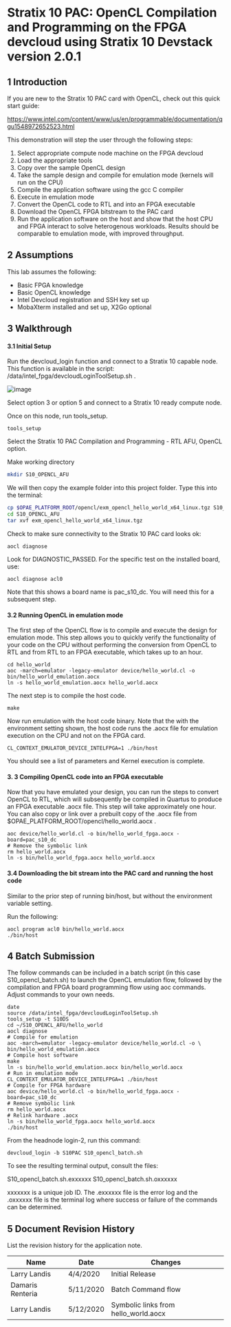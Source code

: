 

# Stratix 10 PAC: OpenCL Compilation and Programming on the FPGA devcloud using Stratix 10 Devstack version 2.0.1

 

## 1       Introduction

If you are new to the Stratix 10 PAC card with OpenCL, check out this quick start guide:

https://www.intel.com/content/www/us/en/programmable/documentation/qgu1548972652523.html

This demonstration will step the user through the following steps:

1. Select appropriate compute node machine on the FPGA devcloud
2. Load the appropriate tools
3. Copy over the sample OpenCL design
4. Take the sample design and compile for emulation mode (kernels will run on the CPU)
5. Compile the application software using the gcc C compiler
6. Execute in emulation mode
7. Convert the OpenCL code to RTL and into an FPGA executable 
8. Download the OpenCL FPGA bitstream to the PAC card
9. Run the application software on the host and show that the host CPU  and FPGA interact to solve heterogenous workloads. Results should be comparable to emulation mode, with improved throughput.



## 2       Assumptions

This lab assumes the following:

- Basic FPGA knowledge
- Basic OpenCL knowledge
- Intel Devcloud registration and SSH key set up
- MobaXterm installed and set up, X2Go optional



## 3       Walkthrough

#### 3.1            Initial Setup

Run the devcloud_login function and connect to a Stratix 10 capable node. This function is available in the script: /data/intel_fpga/devcloudLoginToolSetup.sh .

![image](https://user-images.githubusercontent.com/22804500/78614057-5a741680-7822-11ea-90de-39ce2a9a94dd.png)

Select option 3 or option 5 and connect to a Stratix 10 ready compute node.

Once on this node, run tools_setup. 

```
tools_setup
```

Select the Stratix 10 PAC Compilation and Programming - RTL AFU, OpenCL option.

Make  working directory

```bash
mkdir S10_OPENCL_AFU
```

We will then copy the example folder into this project folder. Type this into the terminal:

```bash
cp $OPAE_PLATFORM_ROOT/opencl/exm_opencl_hello_world_x64_linux.tgz S10_OPENCL_AFU
cd S10_OPENCL_AFU
tar xvf exm_opencl_hello_world_x64_linux.tgz
```

Check to make sure connectivity to the Stratix 10 PAC card looks ok:

```
aocl diagnose
```

Look for DIAGNOSTIC_PASSED. For the specific test on the installed board, use:

```
aocl diagnose acl0
```

Note that this shows a board name is pac_s10_dc. You will need this for a subsequent step.

#### 3.2 Running OpenCL in emulation mode

The first step of the OpenCL flow is to compile and execute the design for emulation mode. This step allows you to quickly verify the functionality of your code on the CPU without performing the conversion from OpenCL to RTL and from RTL to an FPGA executable, which takes up to an hour.

```
cd hello_world
aoc -march=emulator -legacy-emulator device/hello_world.cl -o bin/hello_world_emulation.aocx
ln -s hello_world_emulation.aocx hello_world.aocx
```

The next step is to compile the host code. 

```
make
```

Now run emulation with the host code binary. Note that the with the environment setting shown, the host code runs the .aocx file for emulation execution on the CPU and not on the FPGA card.

```
CL_CONTEXT_EMULATOR_DEVICE_INTELFPGA=1 ./bin/host
```

You should see a list of parameters and Kernel execution is complete.

#### 3. 3 Compiling OpenCL code into an FPGA executable

Now that you have emulated your design, you can run the steps to convert OpenCL to RTL, which will subsequently be compiled in Quartus to produce an FPGA executable .aocx file. This step will take approximately one hour. You can also copy or link over a prebuilt copy of the .aocx file from $OPAE_PLATFORM_ROOT/opencl/hello_world.aocx .

```
aoc device/hello_world.cl -o bin/hello_world_fpga.aocx -board=pac_s10_dc
# Remove the symbolic link
rm hello_world.aocx
ln -s bin/hello_world_fpga.aocx hello_world.aocx
```

#### 3.4 Downloading the bit stream into the PAC card and running the host code

Similar to the prior step of running bin/host, but without the environment variable setting.

Run the following:

```
aocl program acl0 bin/hello_world.aocx
./bin/host
```

## 4       Batch Submission

The follow commands can be included in a batch script (in this case S10_opencl_batch.sh) to launch the OpenCL emulation flow, followed by the compilation and FPGA board programming flow using aoc commands. Adjust commands to your own needs.

```
date
source /data/intel_fpga/devcloudLoginToolSetup.sh
tools_setup -t S10DS
cd ~/S10_OPENCL_AFU/hello_world
aocl diagnose
# Compile for emulation
aoc -march=emulator -legacy-emulator device/hello_world.cl -o \ bin/hello_world_emulation.aocx
# Compile host software
make
ln -s bin/hello_world_emulation.aocx bin/hello_world.aocx
# Run in emulation mode
CL_CONTEXT_EMULATOR_DEVICE_INTELFPGA=1 ./bin/host
# Compile for FPGA hardware
aoc device/hello_world.cl -o bin/hello_world_fpga.aocx -board=pac_s10_dc
# Remove symbolic link
rm hello_world.aocx
# Relink hardware .aocx
ln -s bin/hello_world_fpga.aocx hello_world.aocx
./bin/host
```

From the headnode login-2, run this command:

```
devcloud_login -b S10PAC S10_opencl_batch.sh
```

To see the resulting terminal output, consult the files:

S10_opencl_batch.sh.exxxxxx
S10_opencl_batch.sh.oxxxxxx

xxxxxxx is a unique job ID. The .exxxxxx file is the error log and the .oxxxxxx file is the terminal log where success or failure of the commands can be determined.

## 5       Document Revision History

List the revision history for the application note.

| Name             | Date      | Changes                              |
| ---------------- | --------- | ------------------------------------ |
| Larry Landis     | 4/4/2020  | Initial Release                      |
| Damaris Renteria | 5/11/2020 | Batch Command flow                   |
| Larry Landis     | 5/12/2020 | Symbolic links from hello_world.aocx |



 
